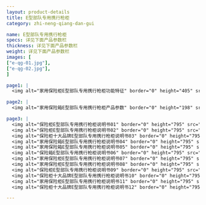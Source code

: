 ```yaml
---
layout: product-details
title: E型部队专用携行枪柜
category: zhi-neng-qiang-dan-gui

name: E型部队专用携行枪柜
specs: 详见下面产品参数栏
thickness: 详见下面产品参数栏
weight: 详见下面产品参数栏
images: [
["e-qg-01.jpg"],
["e-qg-02.jpg"],
]

page1: |
  <img alt="家用保险柜E型部队专用携行枪柜功能特征" border="0" height="405" src="{PRODUCT_IMAGES}e-qg-gn.jpg" width="538" />

page2: |
  <img alt="家用保险箱E型部队专用携行枪柜产品参数" border="0" height="198" src="{PRODUCT_IMAGES}e-qg-cpcs.jpg" width="538" />

page3: |
  <img alt="保险柜E型部队专用携行枪柜说明书01" border="0" height="795" src="{PRODUCT_IMAGES}fg-sm01.jpg" width="538" /><br />
  <img alt="保险柜E型部队专用携行枪柜说明书02" border="0" height="795" src="{PRODUCT_IMAGES}fg-sm02.jpg" width="538" /><br />
  <img alt="保险柜十大品牌E型部队专用携行枪柜说明书03" border="0" height="795" src="{PRODUCT_IMAGES}fg-sm03.jpg" width="538" /><br />
  <img alt="家用保险箱E型部队专用携行枪柜说明书04" border="0" height="795" src="{PRODUCT_IMAGES}fg-sm04.jpg" width="538" /><br />
  <img alt="家用保险箱E型部队专用携行枪柜说明书05" border="0" height="795" src="{PRODUCT_IMAGES}fg-sm05.jpg" width="538" /><br />
  <img alt="保险箱E型部队专用携行枪柜说明书06" border="0" height="795" src="{PRODUCT_IMAGES}fg-sm06.jpg" width="538" /><br />
  <img alt="家用保险柜E型部队专用携行枪柜说明书07" border="0" height="795" src="{PRODUCT_IMAGES}fg-sm07.jpg" width="538" /><br />
  <img alt="家用保险柜E型部队专用携行枪柜说明书08" border="0" height="795" src="{PRODUCT_IMAGES}fg-sm08.jpg" width="538" /><br />
  <img alt="保险柜E型部队专用携行枪柜说明书09" border="0" height="795" src="{PRODUCT_IMAGES}fg-sm09.jpg" width="538" /><br />
  <img alt="保险柜十大品牌E型部队专用携行枪柜说明书10" border="0" height="795" src="{PRODUCT_IMAGES}fg-sm10.jpg" width="538" /><br />
  <img alt="家用保险柜E型部队专用携行枪柜说明书11" border="0" height="795" src="{PRODUCT_IMAGES}fg-sm11.jpg" width="538" /><br />
  <img alt="保险柜十大品牌E型部队专用携行枪柜说明书12" border="0" height="795" src="{PRODUCT_IMAGES}fg-sm12.jpg" width="538" />

---
```

